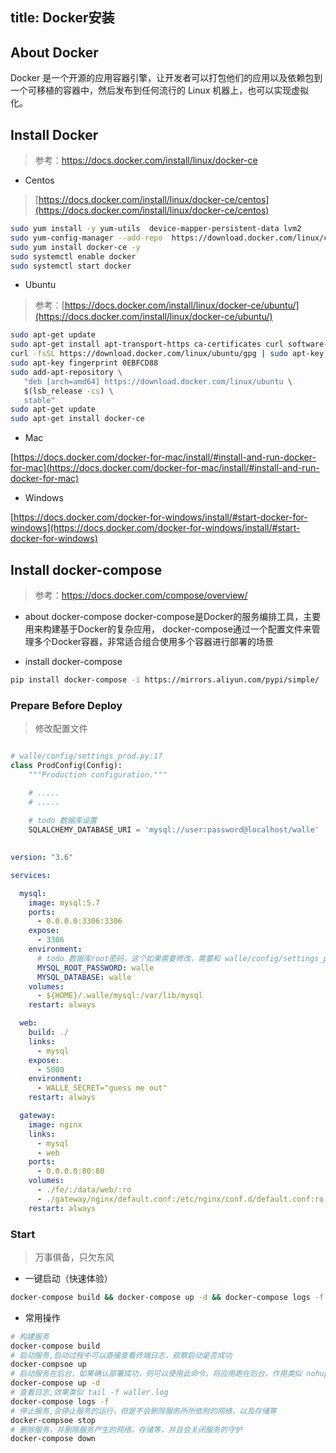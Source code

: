title: Docker安装
---

## About Docker
Docker 是一个开源的应用容器引擎，让开发者可以打包他们的应用以及依赖包到一个可移植的容器中，然后发布到任何流行的 Linux 机器上，也可以实现虚拟化。


## Install Docker
> 参考：https://docs.docker.com/install/linux/docker-ce


- Centos
> [https://docs.docker.com/install/linux/docker-ce/centos](https://docs.docker.com/install/linux/docker-ce/centos)
```bash
sudo yum install -y yum-utils  device-mapper-persistent-data lvm2
sudo yum-config-manager --add-repo  https://download.docker.com/linux/centos/docker-ce.repo
sudo yum install docker-ce -y
sudo systemctl enable docker
sudo systemctl start docker
```


- Ubuntu
> 参考：[https://docs.docker.com/install/linux/docker-ce/ubuntu/](https://docs.docker.com/install/linux/docker-ce/ubuntu/)
```bash
sudo apt-get update
sudo apt-get install apt-transport-https ca-certificates curl software-properties-common
curl -fsSL https://download.docker.com/linux/ubuntu/gpg | sudo apt-key add -
sudo apt-key fingerprint 0EBFCD88
sudo add-apt-repository \
   "deb [arch=amd64] https://download.docker.com/linux/ubuntu \
   $(lsb_release -cs) \
   stable"
sudo apt-get update   
sudo apt-get install docker-ce


```

- Mac

[https://docs.docker.com/docker-for-mac/install/#install-and-run-docker-for-mac](https://docs.docker.com/docker-for-mac/install/#install-and-run-docker-for-mac)


- Windows

[https://docs.docker.com/docker-for-windows/install/#start-docker-for-windows](https://docs.docker.com/docker-for-windows/install/#start-docker-for-windows)

## Install docker-compose
> 参考：https://docs.docker.com/compose/overview/
- about docker-compose
docker-compose是Docker的服务编排工具，主要用来构建基于Docker的复杂应用，
docker-compose通过一个配置文件来管理多个Docker容器，非常适合组合使用多个容器进行部署的场景


- install docker-compose
```bash
pip install docker-compose -i https://mirrors.aliyun.com/pypi/simple/
```


### Prepare Before Deploy
> 修改配置文件
```python

# walle/config/settings_prod.py:17
class ProdConfig(Config):
    """Production configuration."""

    # .....
    # .....
    
    # todo 数据库设置
    SQLALCHEMY_DATABASE_URI = 'mysql://user:password@localhost/walle'
        
```
```yaml
version: "3.6"

services:

  mysql:
    image: mysql:5.7
    ports:
      - 0.0.0.0:3306:3306
    expose:
      - 3306
    environment:
      # todo 数据库root密码，这个如果需要修改，需要和 walle/config/settings_prod.py 中数据库密码保持一致
      MYSQL_ROOT_PASSWORD: walle
      MYSQL_DATABASE: walle
    volumes:
      - ${HOME}/.walle/mysql:/var/lib/mysql
    restart: always

  web:
    build: ./
    links:
      - mysql
    expose:
      - 5000
    environment:
      - WALLE_SECRET="guess me out"
    restart: always

  gateway:
    image: nginx
    links:
      - mysql
      - web
    ports:
      - 0.0.0.0:80:80
    volumes:
      - ./fe/:/data/web/:ro
      - ./gateway/nginx/default.conf:/etc/nginx/conf.d/default.conf:ro
    restart: always

```

### Start
> 万事俱备，只欠东风

- 一键启动（快速体验）
```bash
docker-compose build && docker-compose up -d && docker-compose logs -f
```


- 常用操作
```bash
# 构建服务
docker-compose build
# 启动服务,启动过程中可以直接查看终端日志，观察启动是否成功
docker-compsoe up 
# 启动服务在后台，如果确认部署成功，则可以使用此命令，将应用跑在后台，作用类似 nohup python waller.py &
docker-compose up -d
# 查看日志,效果类似 tail -f waller.log
docker-compose logs -f
# 停止服务,会停止服务的运行，但是不会删除服务所所依附的网络，以及存储等
docker-compsoe stop
# 删除服务，并删除服务产生的网络，存储等，并且会关闭服务的守护
docker-compose down
```
